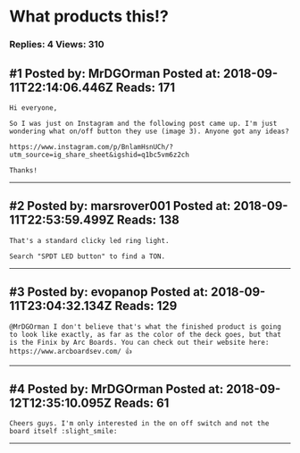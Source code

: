 # What products this!?

### Replies: 4 Views: 310

## \#1 Posted by: MrDGOrman Posted at: 2018-09-11T22:14:06.446Z Reads: 171

```
Hi everyone,

So I was just on Instagram and the following post came up. I'm just wondering what on/off button they use (image 3). Anyone got any ideas?

https://www.instagram.com/p/BnlamHsnUCh/?utm_source=ig_share_sheet&igshid=q1bc5vm6z2ch

Thanks!
```

---
## \#2 Posted by: marsrover001 Posted at: 2018-09-11T22:53:59.499Z Reads: 138

```
That's a standard clicky led ring light.

Search "SPDT LED button" to find a TON.
```

---
## \#3 Posted by: evopanop Posted at: 2018-09-11T23:04:32.134Z Reads: 129

```
@MrDGOrman I don't believe that's what the finished product is going to look like exactly, as far as the color of the deck goes, but that is the Finix by Arc Boards. You can check out their website here: https://www.arcboardsev.com/ 👍
```

---
## \#4 Posted by: MrDGOrman Posted at: 2018-09-12T12:35:10.095Z Reads: 61

```
Cheers guys. I'm only interested in the on off switch and not the board itself :slight_smile:
```

---
